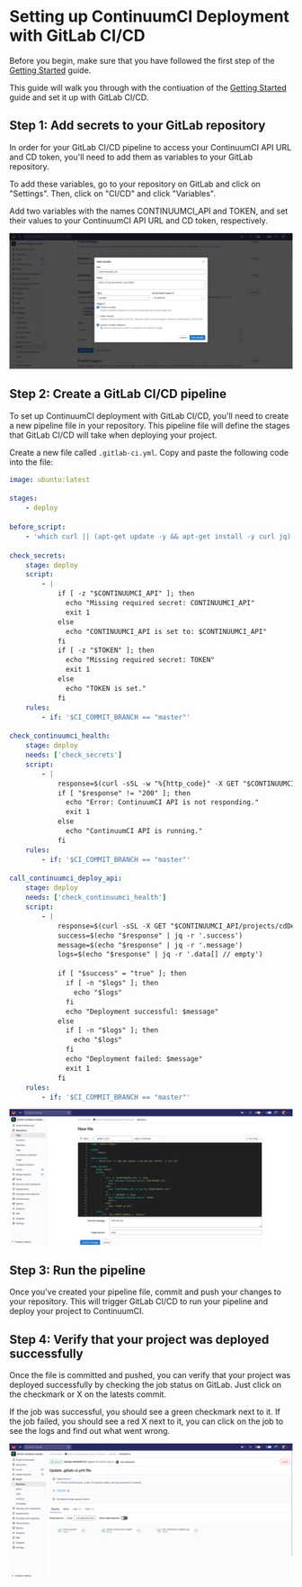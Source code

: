 # Setting up ContinuumCI Deployment with GitLab CI/CD

Before you begin, make sure that you have followed the first step of the [Getting Started](./README.md) guide.

This guide will walk you through with the contiuation of the [Getting Started](./README.md) guide and set it up with GitLab CI/CD.

## Step 1: Add secrets to your GitLab repository

In order for your GitLab CI/CD pipeline to access your ContinuumCI API URL and CD token, you'll need to add them as variables to your GitLab repository.

To add these variables, go to your repository on GitLab and click on "Settings". Then, click on "CI/CD" and click "Variables".

Add two variables with the names CONTINUUMCI_API and TOKEN, and set their values to your ContinuumCI API URL and CD token, respectively.

![createSecret](images/gitlab/createSecret.png)

## Step 2: Create a GitLab CI/CD pipeline

To set up ContinuumCI deployment with GitLab CI/CD, you'll need to create a new pipeline file in your repository. This pipeline file will define the stages that GitLab CI/CD will take when deploying your project.

Create a new file called `.gitlab-ci.yml`. Copy and paste the following code into the file:

```yaml
image: ubuntu:latest

stages:
    - deploy

before_script:
    - 'which curl || (apt-get update -y && apt-get install -y curl jq)'

check_secrets:
    stage: deploy
    script:
        - |
            if [ -z "$CONTINUUMCI_API" ]; then
              echo "Missing required secret: CONTINUUMCI_API"
              exit 1
            else
              echo "CONTINUUMCI_API is set to: $CONTINUUMCI_API"
            fi
            if [ -z "$TOKEN" ]; then
              echo "Missing required secret: TOKEN"
              exit 1
            else
              echo "TOKEN is set."
            fi
    rules:
        - if: '$CI_COMMIT_BRANCH == "master"'

check_continuumci_health:
    stage: deploy
    needs: ['check_secrets']
    script:
        - |
            response=$(curl -sSL -w "%{http_code}" -X GET "$CONTINUUMCI_API/health" -o /dev/null)
            if [ "$response" != "200" ]; then
              echo "Error: ContinuumCI API is not responding."
              exit 1
            else
              echo "ContinuumCI API is running."
            fi
    rules:
        - if: '$CI_COMMIT_BRANCH == "master"'

call_continuumci_deploy_api:
    stage: deploy
    needs: ['check_continuumci_health']
    script:
        - |
            response=$(curl -sSL -X GET "$CONTINUUMCI_API/projects/cdDeploy/$TOKEN")
            success=$(echo "$response" | jq -r '.success')
            message=$(echo "$response" | jq -r '.message')
            logs=$(echo "$response" | jq -r '.data[] // empty')

            if [ "$success" = "true" ]; then
              if [ -n "$logs" ]; then
                echo "$logs"
              fi
              echo "Deployment successful: $message"
            else
              if [ -n "$logs" ]; then
                echo "$logs"
              fi
              echo "Deployment failed: $message"
              exit 1
            fi
    rules:
        - if: '$CI_COMMIT_BRANCH == "master"'
```

![createActionsFile](images/gitlab/createActionsFile.png)

## Step 3: Run the pipeline

Once you've created your pipeline file, commit and push your changes to your repository. This will trigger GitLab CI/CD to run your pipeline and deploy your project to ContinuumCI.

## Step 4: Verify that your project was deployed successfully

Once the file is committed and pushed, you can verify that your project was deployed successfully by checking the job status on GitLab. Just click on the checkmark or X on the latests commit.

If the job was successful, you should see a green checkmark next to it. If the job failed, you should see a red X next to it, you can click on the job to see the logs and find out what went wrong.

![jobStatus](images/gitlab/jobStatus.png)
